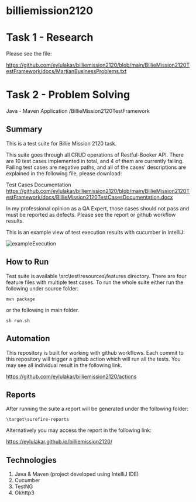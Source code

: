 # billiemission2120

# Task 1 - Research

Please see the file:

https://github.com/eylulakar/billiemission2120/blob/main/BillieMission2120TestFramework/docs/MartianBusinessProblems.txt

# Task 2 - Problem Solving

Java - Maven Application 
/BillieMission2120TestFramework 

## Summary

This is a test suite for Billie Mission 2120 task. 

This suite goes through all CRUD operations of Restful-Booker API.
There are 10 test cases implemented in total, and 4 of them are currently failing. Failing test cases are negative paths, and all of the cases' descriptions are explained in the 
following file, please download:

Test Cases Documentation
https://github.com/eylulakar/billiemission2120/blob/main/BillieMission2120TestFramework/docs/BillieMission2120TestCasesDocumentation.docx

In my professional opinion as a QA Expert, those cases should not pass and must be reported as defects. Please see the report or github workflow results.

This is an example view of test execution results with cucumber in IntelliJ:
 
![exampleExecution](https://user-images.githubusercontent.com/6651987/106719323-35535e80-6613-11eb-8f56-c524b32f321b.JPG)


## How to Run

Test suite is available \src\test\resources\features directory. There are four feature files with multiple test cases. 
To run the whole suite either run the following under source folder:

	mvn package

or the following in main folder.

	sh run.sh


## Automation

This repository is built for working with github workflows. Each commit to this repository will trigger a github action which will run all the tests.
You may see all individual result in the following link.

https://github.com/eylulakar/billiemission2120/actions


## Reports

After running the suite a report will be generated under the following folder:
	
	\target\surefire-reports

Alternatively you may access the report in the following link:
	
https://eylulakar.github.io/billiemission2120/


## Technologies

1. Java & Maven (project developed using IntelliJ IDE)
1. Cucumber
1. TestNG
1. Okhttp3
	
